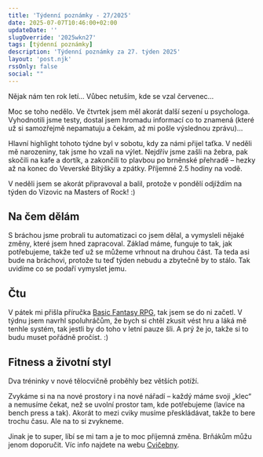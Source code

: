 ```yaml
---
title: 'Týdenní poznámky - 27/2025'
date: 2025-07-07T10:46:00+02:00
updateDate: ''
slugOverride: '2025wkn27'
tags: [týdenní poznámky]
description: 'Týdenní poznámky za 27. týden 2025'
layout: 'post.njk'
rssOnly: false
social: ""
---
```

Nějak nám ten rok letí… Vůbec netuším, kde se vzal červenec…

Moc se toho nedělo. Ve čtvrtek jsem měl akorát další sezení u psychologa. Vyhodnotili jsme testy, dostal jsem hromadu informací co to znamená (které už si samozřejmě nepamatuju a čekám, až mi pošle výslednou zprávu)…

Hlavní highlight tohoto týdne byl v sobotu, kdy za námi přijel taťka. V neděli mě narozeniny, tak jsme ho vzali na výlet. Nejdřív jsme zašli na žebra, pak skočili na kafe a dortík, a zakončili to plavbou po brněnské přehradě – hezky až na konec do Veverské Bítýšky a zpátky. Příjemné 2.5 hodiny na vodě.

V neděli jsem se akorát připravoval a balil, protože v pondělí odjíždím na týden do Vizovic na Masters of Rock! :)

## Na čem dělám 

S bráchou jsme probrali tu automatizaci co jsem dělal, a vymysleli nějaké změny, které jsem hned zapracoval. Základ máme, funguje to tak, jak potřebujeme, takže teď už se můžeme vrhnout na druhou část. Ta teda asi bude na bráchovi, protože tu teď týden nebudu a zbytečně by to stálo. Tak uvidíme co se podaří vymyslet jemu.

## Čtu 

V pátek mi přišla příručka [Basic Fantasy RPG](https://www.basicfantasy.org), tak jsem se do ni začetl. V týdnu jsem navrhl spoluhráčům, že bych si chtěl zkusit vést hru a láká mě tenhle systém, tak jestli by do toho v letní pauze šli. A prý že jo, takže si to budu muset pořádně pročíst. :)

## Fitness a životní styl 

Dva tréninky v nové tělocvičně proběhly bez větších potíží.

Zvykáme si na na nové prostory i na nové nářadí – každý máme svoji „klec“ a nemusíme čekat, než se uvolní prostor tam, kde potřebujeme (lavice na bench press a tak). Akorát to mezi cviky musíme přeskládávat, takže to bere trochu času. Ale na to si zvykneme.

Jinak je to super, líbí se mi tam a je to moc příjemná změna. Brňákům můžu jenom doporučit. Víc info najdete na webu [Cvičebny](https://cvicebna.cz).